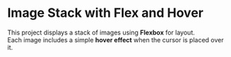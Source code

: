 # Image Stack with Flex and Hover

This project displays a stack of images using **Flexbox** for layout.  
Each image includes a simple **hover effect** when the cursor is placed over it.
